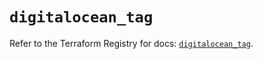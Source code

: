 # `digitalocean_tag`

Refer to the Terraform Registry for docs: [`digitalocean_tag`](https://registry.terraform.io/providers/digitalocean/digitalocean/2.42.0/docs/resources/tag).

